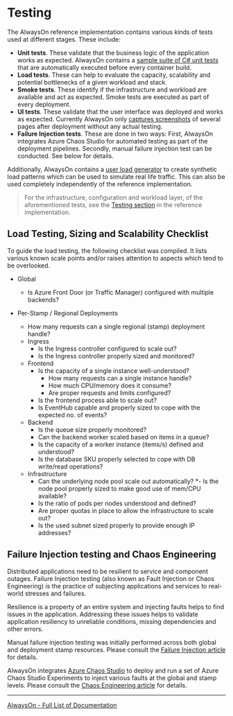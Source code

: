# Testing

The AlwaysOn reference implementation contains various kinds of tests used at different stages. These include:

- **Unit tests**. These validate that the business logic of the application works as expected. AlwaysOn contains a [sample suite of C# unit tests](/src/app/AlwaysOn.Tests/README.md) that are automatically executed before every container build.
- **Load tests**. These can help to evaluate the capacity, scalability and potential bottlenecks of a given workload and stack.
- **Smoke tests**. These identify if the infrastructure and workload are available and act as expected. Smoke tests are executed as part of every deployment.
- **UI tests**. These validate that the user interface was deployed and works as expected. Currently AlwaysOn only [captures screenshots](/src/testing/ui-test-playwright/README.md) of several pages after deployment without any actual testing.
- **Failure Injection tests**. These are done in two ways: First, AlwaysOn integrates Azure Chaos Studio for automated testing as part of the deployment pipelines. Secondly, manual failure injection test can be conducted. See below for details.

Additionally, AlwaysOn contains a [user load generator](/src/testing/userload-generator/README.md) to create synthetic load patterns which can be used to simulate real life traffic. This can also be used completely independently of the reference implementation.

> For the infrastructure, configuration and workload layer, of the aforementioned tests, see the [Testing section](/src/testing/README.md) in the reference implementation.

## Load Testing, Sizing and Scalability Checklist

To guide the load testing, the following checklist was compiled. It lists various known scale points and/or raises attention to aspects which tend to be overlooked.

- Global
  - Is Azure Front Door (or Traffic Manager) configured with multiple backends?

- Per-Stamp / Regional Deployments
  - How many requests can a single regional (stamp) deployment handle?
  - Ingress
    - Is the Ingress controller configured to scale out?
    - Is the Ingress controller properly sized and monitored?
  - Frontend
    - Is the capacity of a single instance well-understood?
      - How many requests can a single instance handle?
      - How much CPU/memory does it consume?
      - Are proper requests and limits configured?
    - Is the frontend process able to scale out?
    - Is EventHub capable and properly sized to cope with the expected no. of events?
  - Backend
    - Is the queue size properly monitored?
    - Can the backend worker scaled based on items in a queue?
    - Is the capacity of a worker instance (items/s) defined and understood?
    - Is the database SKU properly selected to cope with DB write/read operations?
  - Infrastructure
    - Can the underlying node pool scale out automatically?
    *- Is the node pool properly sized to make good use of mem/CPU available?
    - Is the ratio of pods per nodes understood and defined?
    - Are proper quotas in place to allow the infrastructure to scale out?
    - Is the used subnet sized properly to provide enough IP addresses?

## Failure Injection testing and Chaos Engineering

Distributed applications need to be resilient to service and component outages. Failure Injection testing (also known as Fault Injection or Chaos Engineering) is the practice of subjecting applications and services to real-world stresses and failures.

Resilience is a property of an entire system and injecting faults helps to find issues in the application. Addressing these issues helps to validate application resiliency to unreliable conditions, missing dependencies and other errors.

Manual failure injection testing was initially performed across both global and deployment stamp resources. Please consult the [Failure Injection article](./DeployAndTest-Testing-FailureInjection.md) for details.

AlwaysOn integrates [Azure Chaos Studio](https://aka.ms/chaosstudio) to deploy and run a set of Azure Chaos Studio Experiments to inject various faults at the global and stamp levels. Please consult the [Chaos Engineering article](./DeployAndTest-Testing-ChaosEngineering.md) for details.

---
[AlwaysOn - Full List of Documentation](/docs/README.md)
